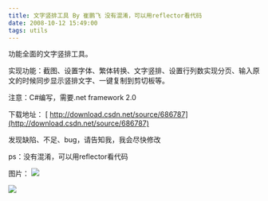 ```yaml
---
title: 文字竖排工具 By 崔鹏飞 没有混淆，可以用reflector看代码
date: 2008-10-12 15:49:00
tags: utils
---
```

功能全面的文字竖排工具。

实现功能：截图、设置字体、繁体转换、文字竖排、设置行列数实现分页、输入原文的时候同步显示竖排文字、一键复制到剪切板等。

注意：C#编写，需要.net framework 2.0

下载地址：
[ http://download.csdn.net/source/686787](http://download.csdn.net/source/686787)

发现缺陷、不足、bug，请告知我，我会尽快修改

ps：没有混淆，可以用reflector看代码

图片：
![](/images/images/p_blog_csdn_net/cuipengfei1/EntryImages/20081012/%E6%88%AA%E5%9B%BE00.jpg)

![](/images/images/p_blog_csdn_net/cuipengfei1/EntryImages/20090210/%E6%88%AA%E5%9B%BE05.jpg)
